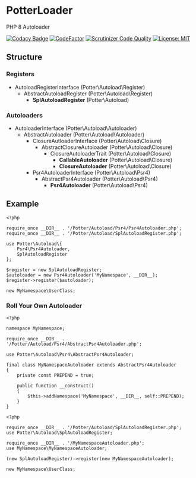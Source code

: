 # PotterLoader

PHP 8 Autoloader

[![Codacy Badge](https://app.codacy.com/project/badge/Grade/c44b3698e38f4bdbab9238c9702a7642)](https://www.codacy.com/gh/jaypotter/PotterLoader/dashboard?utm_source=github.com&amp;utm_medium=referral&amp;utm_content=jaypotter/PotterLoader&amp;utm_campaign=Badge_Grade)
[![CodeFactor](https://www.codefactor.io/repository/github/jaypotter/potterloader/badge/main)](https://www.codefactor.io/repository/github/jaypotter/potterloader/overview/main)
[![Scrutinizer Code Quality](https://scrutinizer-ci.com/g/jaypotter/PotterLoader/badges/quality-score.png?b=main)](https://scrutinizer-ci.com/g/jaypotter/PotterLoader/)
 [![License: MIT](https://img.shields.io/badge/License-MIT-yellow.svg)](https://opensource.org/licenses/MIT)

## Structure

### Registers

- AutoloadRegisterInterface (Potter\Autoload\Register)
  - AbstractAutoloadRegister (Potter\Autoload\Register)
    - **SplAutoloadRegister** (Potter\Autoload)

### Autoloaders

- AutoloaderInterface (Potter\Autoload\Autoloader)
  - AbstractAutoloader (Potter\Autoload\Autoloader)
    - ClosureAutloaderInterface (Potter\Autoload\Closure)
      - AbstractClosureAutoloader (Potter\Autoload\Closure)
        - ClosureAutoloaderTrait (Potter\Autoload\Closure)
          - **CallableAutoloader** (Potter\Autoload\Closure)
          - **ClosureAutoloader** (Potter\Autoload\Closure)
    - Psr4AutoloaderInterface (Potter\Autoload\Psr4)
      - AbstractPsr4Autoloader (Potter\Autoload\Psr4)
        - **Psr4Autoloader** (Potter\Autoload\Psr4)

## Example

```
<?php

require_once __DIR__ . '/Potter/Autoload/Psr4/Psr4Autoloader.php';
require_once __DIR__ . '/Potter/Autoload/SplAutoloadRegister.php';

use Potter\Autoload\{
    Psr4\Psr4Autoloader,
    SplAutoloadRegister
};

$register = new SplAutoloadRegister;
$autoloader = new Psr4Autoloader('MyNamespace', __DIR__);
$register->register($autoloader);

new MyNamespace\UserClass;
```

### Roll Your Own Autoloader

```
<?php

namespace MyNamespace;

require_once __DIR__ . '/Potter/Autoload/Psr4/AbstractPsr4Autoloader.php';

use Potter\Autoload\Psr4\AbstractPsr4Autoloader;

final class MyNamespaceAutoloader extends AbstractPsr4Autoloader
{
    private const PREPEND = true; 

    public function __construct()
    {
        $this->addNamespace('MyNamespace', __DIR__, self::PREPEND);
    }
}
```

```
<?php

require_once __DIR__ . '/Potter/Autoload/SplAutoloadRegister.php';
use Potter\Autoload\SplAutoloadRegister;

require_once __DIR__ . '/MyNamespaceAutoloader.php';
use MyNamespace\MyNamespaceAutoloader;

(new SplAutoloadRegister)->register(new MyNamespaceAutoloader);

new MyNamespace\UserClass;
```
